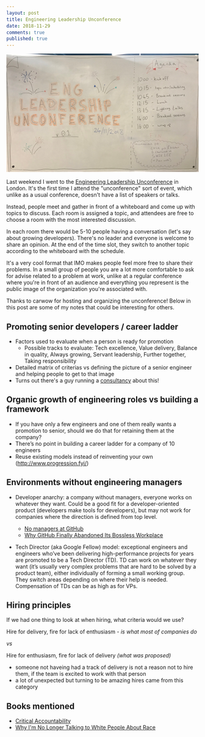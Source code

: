```yaml
---
layout: post
title: Engineering Leadership Unconference
date: 2018-11-29
comments: true
published: true
---
```


<img src="/assets/post-images/eng-leadership-unconference.jpg" alt="Engineering Leadership Unconference"/>

Last weekend I went to the [Engineering Leadership Unconference](https://www.meetup.com/Engineering-leadership-Unconference/) in London. It's the first time I attend the "unconference" sort of event, which unlike as a usual conference, doesn't have a list of speakers or talks.

Instead, people meet and gather in front of a whiteboard and come up with topics to discuss. Each room is assigned a topic, and attendees are free to choose a room with the most interested discussion.

In each room there would be 5-10 people having a conversation (let's say about growing developers). There's no leader and everyone is welcome to share an opinion. At the end of the time slot, they switch to another topic according to the whiteboard with the schedule.

It's a very cool format that IMO makes people feel more free to share their problems. In a small group of people you are a lot more comfortable to ask for advise related to a problem at work, unlike at a regular conference where you're in front of an audience and everything you represent is the public image of the organization you're associated with.

Thanks to carwow for hosting and organizing the unconference! Below in this post are some of my notes that could be interesting for others.

## Promoting senior developers / career ladder

- Factors used to evaluate when a person is ready for promotion
  - Possible tracks to evaluate: Tech excellence, Value delivery, Balance in quality, Always growing, Servant leadership, Further together, Taking responsibility
- Detailed matrix of criterias vs defining the picture of a senior engineer and helping people to get to that image
- Turns out there's a guy running a [consultancy](http://skillsmap.io) about this!

## Organic growth of engineering roles vs building a framework

- If you have only a few engineers and one of them really wants a promotion to senior, should we do that for retaining them at the company?
- There’s no point in building a career ladder for a company of 10 engineers
- Reuse existing models instead of reinventing your own (http://www.progression.fyi/)

## Environments without engineering managers

- Developer anarchy: a company without managers, everyone works on whatever they want. Could be a good fit for a developer-oriented product (developers make tools for developers), but may not work for companies where the direction is defined from top level.

  - [No managers at GitHub](https://github.com/holman/ama/issues/45)
  - [Why GitHub Finally Abandoned Its Bossless Workplace](https://news.ycombinator.com/item?id=12435706)

- Tech Director (aka Google Fellow) model: exceptional engineers and engineers who’ve been delivering high-performance projects for years are promoted to be a Tech Director (TD). TD can work on whatever they want (it’s usually very complex problems that are hard to be solved by a product team), either individually of forming a small working group. They switch areas depending on where their help is needed. Compensation of TDs can be as high as for VPs.

## Hiring principles

If we had one thing to look at when hiring, what criteria would we use?

Hire for delivery, fire for lack of enthusiasm
_- is what most of companies do_

_vs_

Hire for enthusiasm, fire for lack of delivery _(what was proposed)_

- someone not haveing had a track of delivery is not a reason not to hire them, if the team is excited to work with that person
- a lot of unexpected but turning to be amazing hires came from this category

## Books mentioned

- [Critical Accountability](https://www.amazon.com/Crucial-Accountability-Resolving-Expectations-Commitments/dp/0071829318)
- [Why I'm No Longer Talking to White People About Race](https://www.bloomsbury.com/uk/why-im-no-longer-talking-to-white-people-about-race-9781408870570/)
